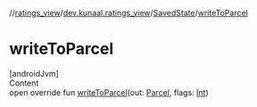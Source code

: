 //[ratings_view](../../index.md)/[dev.kunaal.ratings_view](../index.md)/[SavedState](index.md)/[writeToParcel](write-to-parcel.md)



# writeToParcel  
[androidJvm]  
Content  
open override fun [writeToParcel](write-to-parcel.md)(out: [Parcel](https://developer.android.com/reference/android/os/Parcel.html), flags: [Int](https://kotlinlang.org/api/latest/jvm/stdlib/kotlin/-int/index.html))  




